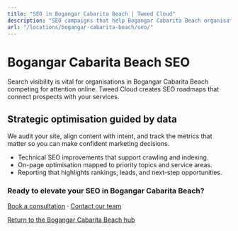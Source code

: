 ```yaml
---
title: "SEO in Bogangar Cabarita Beach | Tweed Cloud"
description: "SEO campaigns that help Bogangar Cabarita Beach organisations grow organic visibility."
url: "/locations/bogangar-cabarita-beach/seo/"
---
```


# Bogangar Cabarita Beach SEO

Search visibility is vital for organisations in Bogangar Cabarita Beach competing for attention online. Tweed Cloud creates SEO roadmaps that connect prospects with your services.

## Strategic optimisation guided by data

We audit your site, align content with intent, and track the metrics that matter so you can make confident marketing decisions.

- Technical SEO improvements that support crawling and indexing.
- On-page optimisation mapped to priority topics and service areas.
- Reporting that highlights rankings, leads, and next-step opportunities.

### Ready to elevate your SEO in Bogangar Cabarita Beach?

[Book a consultation](/consultation/) · [Contact our team](/contact/)

[Return to the Bogangar Cabarita Beach hub](/locations/bogangar-cabarita-beach/)

